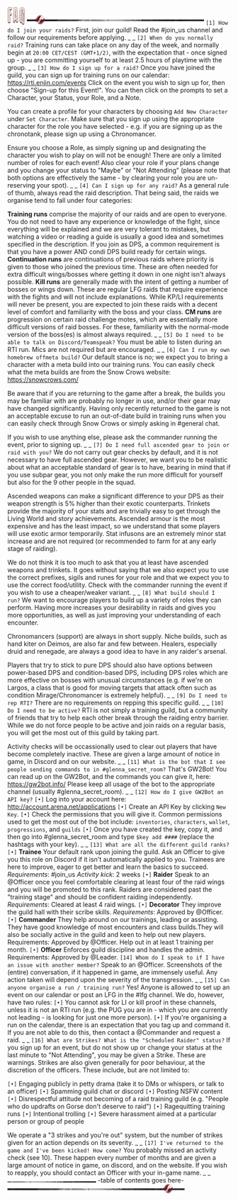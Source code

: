 ![header-faq](../graphics/headers/header-faq.png)
![separator-big](../graphics/separators/separator-big.png)
`[1] How do I join your raids?`
First, join our guild! Read the #join_us channel and follow our requirements before applying.
_ _
`[2] When do you normally raid?`
Training runs can take place on any day of the week, and normally begin at `20:00 CET/CEST (GMT+1/2)`, with the expectation that - once signed up - you are committing yourself to at least 2.5 hours of playtime with the group.
_ _
`[3] How do I sign up for a raid?`
Once you have joined the guild, you can sign up for training runs on our calendar: <https://rti.enjin.com/events>
Click on the event you wish to sign up for, then choose "Sign-up for this Event!". You can then click on the prompts to set a Character, your Status, your Role, and a Note.

You can create a profile for your characters by choosing `Add New Character` under `Set Character`. Make sure that you sign up using the appropriate character for the role you have selected - e.g. if you are signing up as the chronotank, please sign up using a Chronomancer.

Ensure you choose a Role, as simply signing up and designating the character you wish to play on will not be enough! There are only a limited number of roles for each event! Also clear your role if your plans change and you change your status to "Maybe" or "Not Attending" (please note that both options are effectively the same - by clearing your role you are un-reserving your spot).
_ _
`[4] Can I sign up for any raid?`
As a general rule of thumb, always read the raid description. That being said, the raids we organise tend to fall under four categories:

**Training runs** comprise the majority of our raids and are open to everyone. You do not need to have any experience or knowledge of the fight, since everything will be explained and we are very tolerant to mistakes, but watching a video or reading a guide is usually a good idea and sometimes specified in the description. If you join as DPS, a common requirement is that you have a power AND condi DPS build ready for certain wings.
**Continuation runs** are continuations of previous raids where priority is given to those who joined the previous time. These are often needed for extra difficult wings/bosses where getting it down in one night isn't always possible.
**Kill runs** are generally made with the intent of getting a number of bosses or wings down. These are regular LFG raids that require experience with the fights and will not include explanations. While KP/LI requirements will never be present, you are expected to join these raids with a decent level of comfort and familiarity with the boss and your class.
**CM runs** are progression on certain raid challenge motes, which are essentially more difficult versions of raid bosses. For these, familiarity with the normal-mode version of the boss(es) is almost always required.
_ _
`[5] Do I need to be able to talk on Discord/Teamspeak?`
You must be able to listen during an RTI run. Mics are not required but are encouraged.
_ _
`[6] Can I run my own homebrew offmeta build?`
Our default stance is no; we expect you to bring a character with a meta build into our training runs. You can easily check what the meta builds are from the Snow Crows website: <https://snowcrows.com/>

Be aware that if you are returning to the game after a break, the builds you may be familiar with are probably no longer in use, and/or their gear may have changed significantly. Having only recently returned to the game is not an acceptable excuse to run an out-of-date build in training runs when you can easily check through Snow Crows or simply asking in #general chat.

If you wish to use anything else, please ask the commander running the event, prior to signing up.
_ _
`[7] Do I need full ascended gear to join or raid with you?`
We do not carry out gear checks by default, and it is not necessary to have full ascended gear. However, we want you to be realistic about what an acceptable standard of gear is to have, bearing in mind that if you use subpar gear, you not only make the run more difficult for yourself but also for the 9 other people in the squad.

Ascended weapons can make a significant difference to your DPS as their weapon strength is 5% higher than their exotic counterparts. Trinkets provide the majority of your stats and are trivially easy to get through the Living World and story achievements. Ascended armour is the most expensive and has the least impact, so we understand that some players will use exotic armor temporarily. Stat infusons are an extremely minor stat increase and are not required (or recommended to farm for at any early stage of raiding).

We do not think it is too much to ask that you at least have ascended weapons and trinkets. It goes without saying that we also expect you to use the correct prefixes, sigils and runes for your role and that we expect you to use the correct food/utility. Check with the commander running the event if you wish to use a cheaper/weaker variant.
_ _
`[8] What build should I run?`
We want to encourage players to build up a variety of roles they can perform. Having more increases your desirability in raids and gives you more opportunities, as well as just improving your understanding of each encounter.

Chronomancers (support) are always in short supply. Niche builds, such as hand kiter on Deimos, are also far and few between. Healers, especially druid and renegade, are always a good idea to have in any raider's arsenal.

Players that try to stick to pure DPS should also have options between power-based DPS and condition-based DPS, including DPS roles which are more effective on bosses with unusual circumstances (e.g. if we're on Largos, a class that is good for moving targets that attack often such as condition Mirage/Chronomancer is extremely helpful).
_ _
`[9] Do I need to rep RTI?`
There are no requirements on repping this specific guild.
_ _
`[10] Do I need to be active?`
RTI is not simply a training guild, but a community of friends that try to help each other break through the raiding entry barrier. While we do not force people to be active and join raids on a regular basis, you will get the most out of this guild by taking part.

Activity checks will be occassionally used to clear out players that have become completely inactive. These are given a large amount of notice in game, in Discord and on our website.
_ _
`[11] What is the bot that I see people sending commands to in #glenna_secret_room?`
That's GW2Bot! You can read up on the GW2Bot, and the commands you can give it, here: <https://gw2bot.info/>
Please keep all usage of the bot to the appropriate channel (usually #glenna_secret_room).
_ _
`[12] How do I give GW2Bot an API key?`
`[•]` Log into your account here: <http://account.arena.net/applications>
`[•]` Create an API Key by clicking `New Key`.
`[•]` Check the permissions that you will give it. Common permissions used to get the most out of the bot include: `inventories`, `characters`, `wallet`, `progressions`, and `guilds`
`[•]` Once you have created the key, copy it, and then go into #glenna_secret_room and type `$key add ####` (replace the hashtags with your key).
_ _
`[13] What are all the different guild ranks?`
`[•]` **Trainee**
Your default rank upon joining the guild. Ask an Officer to give you this role on Discord if it isn't automatically applied to you. Trainees are here to improve, eager to get better and learn the basics to succeed.
_Requirements_: #join_us 
_Activity kick_: 2 weeks
`[•]` **Raider**
Speak to an @Officer once you feel comfortable clearing at least four of the raid wings and you will be promoted to this rank. Raiders are considered past the "training stage" and should be confident raiding independently.
_Requirements_: Cleared at least 4 raid wings.
`[•]` **Decorator**
They improve the guild hall with their scribe skills.
_Requirements_: Approved by @Officer.
`[•]` **Commander**
They help around on our trainings, leading or assisting. They have good knowledge of most encounters and class builds.They will also be socially active in the guild and keen to help out new players. 
Requirements: Approved by @Officer. Help out in at least 1 training per month.
`[•]` **Officer**
Enforces guild discipline and handles the admin.
Requirements: Approved by @Leader.
`[14] Whom do I speak to if I have an issue with another member?`
Speak to an @Officer. Screenshots of the (entire) conversation, if it happened in game, are immensely useful. Any action taken will depend upon the severity of the transgression.
_ _
`[15] Can anyone organise a run / training run?`
Yes! Anyone is allowed to set up an event on our calendar or post an LFG in the #lfg channel. We do, however, have two rules:
`[•]` You cannot ask for LI or kill proof in these channels, unless it is not an RTI run (e.g. the PUG you are in - which you are currently not leading - is looking for just one more person).
`[•]` If you're organising a run on the calendar, there is an expectation that you tag up and command it. If you are not able to do this, then contact a @Commander and request a raid.
_ _
`[16] What are Strikes? What is the "Scheduled Raider" status?`
If you sign up for an event, but do not show up or change your status at the last minute to "Not Attending", you may be given a Strike. These are warnings. Strikes are also given generally for poor behaviour, at the discretion of the officers. These include, but are not limited to:

`[•]` Engaging publicly in petty drama (take it to DMs or whispers, or talk to an officer)
`[•]` Spamming guild chat or discord 
`[•]` Posting NSFW content
`[•]` Disrespectful attitude not becoming of a raid training guild (e.g. "People who do updrafts on Gorse don't deserve to raid")
`[•]` Ragequitting training runs
`[•]` Intentional trolling
`[•]` Severe harassment aimed at a particular person or group of people

We operate a "3 strikes and you're out" system, but the number of strikes given for an action depends on its severity.
_ _
`[17] I've returned to the game and I've been kicked! How come?`
You probably missed an activity check (see 10). These happen every number of months and are given a large amount of notice in game, on discord, and on the website. If you wish to reapply, you should contact an Officer with your in-game name.
_ _
![separator-small](../graphics/separators/separator-small.png)
-table of contents goes here-
![separator-big_2](../graphics/separators/separator-big_2.png)